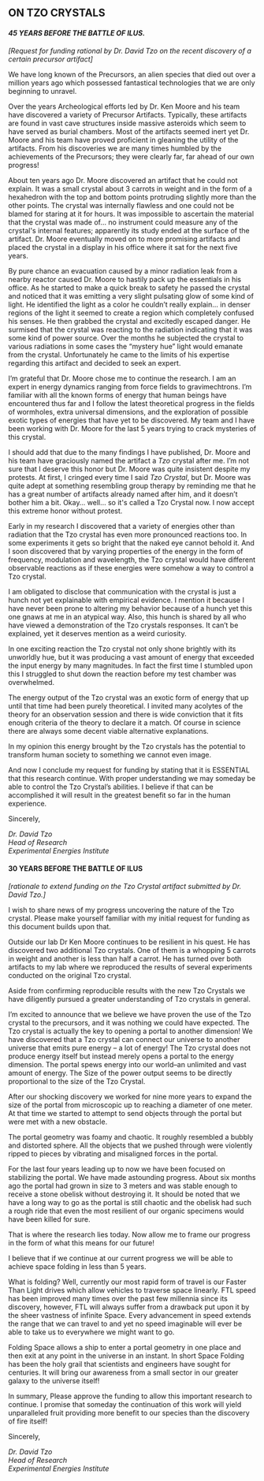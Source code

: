 
## ON TZO CRYSTALS

#### *45 YEARS BEFORE THE BATTLE OF ILUS.*

*\[Request for funding rational by Dr. David Tzo on the recent discovery of a certain precursor artifact\]*

We have long known of the Precursors, an alien species that died out over a million years ago which possessed fantastical technologies that we are only beginning to unravel.

Over the years Archeological efforts led by Dr. Ken Moore and his team have discovered a variety of Precursor Artifacts.  Typically, these artifacts are found in vast cave structures inside massive asteroids which seem to have served as burial chambers. Most of the artifacts seemed inert yet Dr. Moore and his team have proved proficient in gleaning the utility of the artifacts.  From his discoveries we are many times humbled by the achievements of the Precursors; they were clearly far, far ahead of our own progress\!

About ten years ago Dr. Moore discovered an artifact that he could not explain.  It was a small crystal about 3 carrots in weight and in the form of a hexahedron with the top and bottom points protruding slightly more than the other points.  The crystal was internally flawless and one could not be blamed for staring at it for hours.  It was impossible to ascertain the material that the crystal was made of… no instrument could measure any of the crystal's internal features; apparently its study ended at the surface of the artifact.  Dr. Moore eventually moved on to more promising artifacts and placed the crystal in a display in his office where it sat for the next five years.

By pure chance an evacuation caused by a minor radiation leak from a nearby reactor caused Dr. Moore to hastily pack up the essentials in his office.  As he started to make a quick break to safety he passed the crystal and noticed that it was emitting a very slight pulsating glow of some kind of light.  He identified the light as a color he couldn’t  really explain… in denser regions of the light it seemed to create a region which completely confused his senses.  He then grabbed the crystal and excitedly escaped danger.  He surmised that the crystal was reacting to the radiation indicating that it was some kind of power source.  Over the months he subjected the crystal to various radiations in some cases the “mystery hue” light would emanate from the crystal.  Unfortunately he came to the limits of his expertise regarding this artifact and decided to seek an expert.

I’m grateful that Dr. Moore chose me to continue the research.  I am an expert in energy dynamics ranging from force fields to gravimechtrons.  I’m familiar with all the known forms of energy that human beings have encountered thus far and I follow the latest theoretical progress in the fields of wormholes, extra universal dimensions, and the exploration of possible exotic types of energies that have yet to be discovered.   My team and I have been working with Dr. Moore for the last 5 years trying to crack mysteries of this crystal.

I should add that due to the many findings I have published, Dr. Moore and his team have graciously named the artifact a *Tzo* crystal after me.  I’m not sure that I deserve this honor but Dr. Moore was quite insistent despite my protests.  At first, I cringed every time I said *Tzo Crystal*, but Dr. Moore was quite adept at something resembling group therapy by reminding me that he has a great number of artifacts already named after him, and it doesn’t bother him a bit.  Okay… well… so it's called a Tzo Crystal now. I now accept this extreme honor without protest.

Early in my research I discovered that a variety of energies other than radiation that the Tzo crystal has even more pronounced reactions too. In some experiments it gets so bright that the naked eye cannot behold it.   And I soon discovered that by varying properties of the energy in the form of frequency, modulation and wavelength, the Tzo crystal would have different observable reactions as if these energies were somehow a way to control a Tzo crystal.

I am obligated to disclose that communication with the crystal is just a hunch not yet explainable with empirical evidence.  I mention it because I have never been prone to altering my behavior because of a hunch yet this one gnaws at me in an atypical way.  Also, this hunch is shared by all who have viewed a demonstration of the Tzo crystals responses.  It can’t be explained, yet it deserves mention as a weird curiosity.

In one exciting reaction the Tzo crystal not only shone brightly with its unworldly hue, but it was producing a vast amount of energy that exceeded the input energy by many magnitudes. In fact the first time I stumbled upon this I struggled to shut down the reaction before my test chamber was overwhelmed.

The energy output of the Tzo crystal was an exotic form of energy that up until that time had been purely theoretical.  I invited many acolytes of the theory for an observation session and there is wide conviction that it fits enough criteria of the theory to declare it a match.  Of course in science there are always some decent viable alternative explanations.

In my opinion this energy brought by the Tzo crystals has the potential to transform human society to something we cannot even image. 

And now I conclude my request for funding by stating that it is ESSENTIAL that this research continue.  With proper understanding we may someday be able to control the Tzo Crystal’s abilities.  I believe if that can be accomplished it will result in the greatest benefit so far in the human experience.

Sincerely,

*Dr. David Tzo*  
*Head of Research*  
*Experimental Energies Institute*

#### 30 YEARS BEFORE THE BATTLE OF ILUS

*\[rationale to extend funding on the Tzo Crystal artifact submitted by Dr. David Tzo.\]*

I wish to share news of my progress uncovering the nature of the Tzo crystal.  Please make yourself familiar with my initial request for funding as this document builds upon that.

Outside our lab Dr Ken Moore continues to be resilient in his quest.  He has discovered two additional Tzo crystals.  One of them is a whopping 5 carrots in weight and another is less than half a carrot.  He has turned over both artifacts to my lab where we reproduced the results of several experiments conducted on the original Tzo crystal.

Aside from confirming reproducible results with the new Tzo Crystals we have diligently pursued a greater understanding of Tzo crystals in general.

I’m excited to announce that we believe we have proven the use of the Tzo crystal to the precursors, and it was nothing we could have expected.  The Tzo crystal is actually the key to opening a portal to another dimension! We have discovered that a Tzo crystal can connect our universe to another universe that emits pure energy – a lot of energy\!  The Tzo crystal does not produce energy itself but instead merely opens a portal to the energy dimension.  The portal spews energy into our world–an unlimited and vast amount of energy.   The Size of the power output seems to be directly proportional to the size of the Tzo Crystal.

After our shocking discovery we worked for nine more years to expand the size of the portal from microscopic up to reaching a diameter of one meter.  At that time we started to attempt to send objects through the portal but were met with a new obstacle.

The portal geometry was foamy and chaotic.  It roughly resembled a bubbly and distorted sphere.  All the objects that we pushed through were violently ripped to pieces by vibrating and misaligned forces in the portal.

For the last four years leading up to now we have been focused on stabilizing the portal.  We have made astounding progress.  About six months ago the portal had grown in size to 3 meters and was stable enough to receive a stone obelisk without destroying it.  It should be noted that we have a long way to go as the portal is still chaotic and the obelisk had such a rough ride that even the most resilient of our organic specimens would have been killed for sure.

That is where the research lies today.  Now allow me to frame our progress in the form of what this means for our future!

I believe that if we continue at our current progress we will be able to achieve space folding in less than 5 years.

What is folding?  Well, currently our most rapid form of travel is our Faster Than Light drives which allow vehicles to traverse space linearly.   FTL speed has been improved many times over the past few millennia since its discovery, however, FTL will always suffer from a drawback put upon it by the sheer vastness of infinite Space.   Every advancement in speed extends the range that we can travel to and yet no speed imaginable will ever be able to take us to everywhere we might want to go.

Folding Space allows a ship to enter a portal geometry in one place and then exit at any point in the universe in an instant.  In short Space Folding has been the holy grail that scientists and engineers have sought for centuries.  It will bring our awareness from a small sector in our greater galaxy to the universe itself\!

In summary, Please approve the funding to allow this important research to continue.  I promise that someday the continuation of this work will yield unparalleled fruit providing more benefit to our species than the discovery of fire itself\!

Sincerely,

*Dr. David Tzo*  
*Head of Research*  
*Experimental Energies Institute*